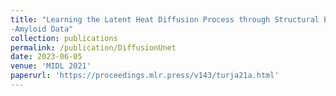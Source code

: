 ```yaml
---
title: "Learning the Latent Heat Diffusion Process through Structural Brain Network from Longitudinal 𝛽
-Amyloid Data"
collection: publications
permalink: /publication/DiffusionUnet
date: 2023-06-05
venue: 'MIDL 2021'
paperurl: 'https://proceedings.mlr.press/v143/turja21a.html'
---
```


